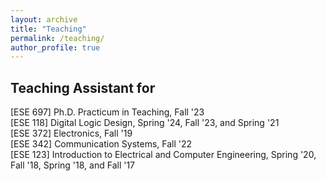 ```yaml
---
layout: archive
title: "Teaching"
permalink: /teaching/
author_profile: true
---
```



<head>
    <meta charset="UTF-8">
    <title>Aligned Text</title>
    <style>
        ul {
            list-style-type: none;
            padding: 0;
        }
        li {
            display: flex;
            align-items: center;
        }
        .season {
            margin-right: 10px;
            width: 120px; /* Adjust this value based on your specific needs */
            text-align: right;
            color: blue; /* To make the text blue as in the previous example */
            font-weight: bold; /* To make the text bold as in the previous example */
        }
    </style>
</head>
<body>

<h2>Teaching Assistant for</h2>

<ul>
    <li> [ESE 697] Ph.D. Practicum in Teaching, Fall '23 </li>
    <li> [ESE 118] Digital Logic Design, Spring '24, Fall '23, and Spring '21</li>
    <li> [ESE 372] Electronics, Fall '19 </li>
    <li> [ESE 342] Communication Systems, Fall '22</li>
    <li> [ESE 123] Introduction to Electrical and Computer Engineering, Spring '20, Fall '18, Spring '18, and Fall '17</li>

</ul>

</body>

